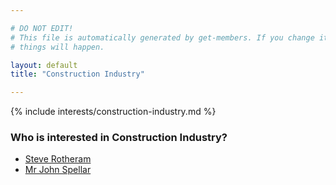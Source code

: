 ```yaml
---

# DO NOT EDIT!
# This file is automatically generated by get-members. If you change it, bad
# things will happen.

layout: default
title: "Construction Industry"

---
```


{% include interests/construction-industry.md %}

### Who is interested in Construction Industry?


* [Steve Rotheram](/members/steve-rotheram.html)
* [Mr John Spellar](/members/mr-john-spellar.html)
